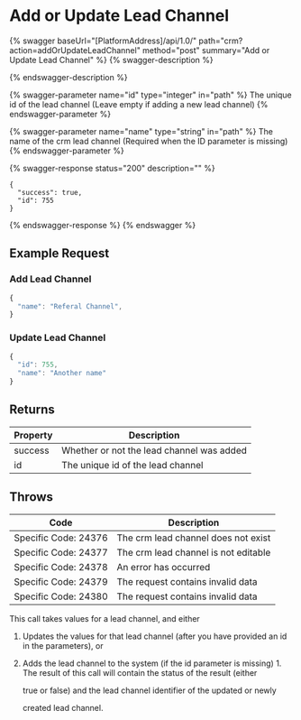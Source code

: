 # Add or Update Lead Channel

{% swagger baseUrl="[PlatformAddress]/api/1.0/" path="crm?action=addOrUpdateLeadChannel" method="post" summary="Add or Update Lead Channel" %}
{% swagger-description %}

{% endswagger-description %}

{% swagger-parameter name="id" type="integer" in="path" %}
The unique id of the lead channel (Leave empty if adding a new lead channel)
{% endswagger-parameter %}

{% swagger-parameter name="name" type="string" in="path" %}
The name of the crm lead channel (Required when the ID parameter is missing)
{% endswagger-parameter %}

{% swagger-response status="200" description="" %}
```
{
  "success": true,
  "id": 755
}
```
{% endswagger-response %}
{% endswagger %}

## Example Request

### Add Lead Channel

```javascript
{
  "name": "Referal Channel",
}
```

### Update Lead Channel

```javascript
{
  "id": 755,
  "name": "Another name"
}
```

## Returns

| Property | Description                               |
| -------- | ----------------------------------------- |
| success  | Whether or not the lead channel was added |
| id       | The unique id of the lead channel         |

## Throws

| Code                 | Description                          |
| -------------------- | ------------------------------------ |
| Specific Code: 24376 | The crm lead channel does not exist  |
| Specific Code: 24377 | The crm lead channel is not editable |
| Specific Code: 24378 | An error has occurred                |
| Specific Code: 24379 | The request contains invalid data    |
| Specific Code: 24380 | The request contains invalid data    |

This call takes values for a lead channel, and either

1. Updates the values for that lead channel (after you have provided an id in the parameters), or
2.  Adds the lead channel to the system (if the id parameter is missing) 1. The result of this call will contain the status of the result (either

    true or false) and the lead channel identifier of the updated or newly

    created lead channel.

